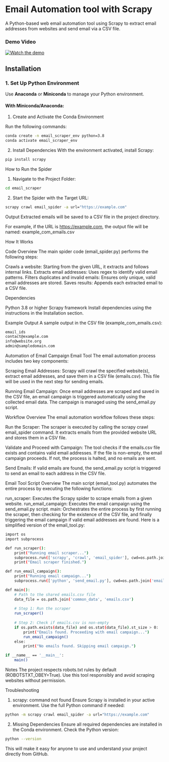 # Email Automation tool with Scrapy

A Python-based web email automation tool using Scrapy to extract email addresses from websites and send email via a CSV file.

### Demo Video  
[![Watch the demo](https://img.youtube.com/vi/h1d7UtJY58U/0.jpg)](https://youtu.be/h1d7UtJY58U)


## Installation

### 1. Set Up Python Environment
Use **Anaconda** or **Miniconda** to manage your Python environment.

#### With Miniconda/Anaconda:
1. Create and Activate the Conda Environment

Run the following commands:

```bash
conda create -n email_scraper_env python=3.8
conda activate email_scraper_env
```

2. Install Dependencies
With the environment activated, install Scrapy:

```bash
pip install scrapy
```

How to Run the Spider
1. Navigate to the Project Folder:
```bash
cd email_scraper
```

2. Start the Spider with the Target URL:
```bash
scrapy crawl email_spider -a url="https://example.com"
```

Output
Extracted emails will be saved to a CSV file in the project directory.

For example, if the URL is https://example.com, the output file will be named: example_com_emails.csv

How It Works

Code Overview
The main spider code (email_spider.py) performs the following steps:

Crawls a website: Starting from the given URL, it extracts and follows internal links.
Extracts email addresses: Uses regex to identify valid email patterns.
Filters duplicates and invalid emails: Ensures only unique, valid email addresses are stored.
Saves results: Appends each extracted email to a CSV file.

Dependencies

Python 3.8 or higher
Scrapy framework
Install dependencies using the instructions in the Installation section.

Example Output
A sample output in the CSV file (example_com_emails.csv):

```bash
email_ids
contact@example.com
info@website.org
admin@sampledomain.com
```
Automation of Email Campaign
Email Tool
The email automation process includes two key components:

Scraping Email Addresses: Scrapy will crawl the specified website(s), extract email addresses, and save them in a CSV file (emails.csv). This file will be used in the next step for sending emails.

Running Email Campaign: Once email addresses are scraped and saved in the CSV file, an email campaign is triggered automatically using the collected email data. The campaign is managed using the send_email.py script.

Workflow Overview
The email automation workflow follows these steps:

Run the Scraper: The scraper is executed by calling the scrapy crawl email_spider command. It extracts emails from the provided website URL and stores them in a CSV file.

Validate and Proceed with Campaign: The tool checks if the emails.csv file exists and contains valid email addresses. If the file is non-empty, the email campaign proceeds. If not, the process is halted, and no emails are sent.

Send Emails: If valid emails are found, the send_email.py script is triggered to send an email to each address in the CSV file.

Email Tool Script Overview
The main script (email_tool.py) automates the entire process by executing the following functions:

run_scraper: Executes the Scrapy spider to scrape emails from a given website.
run_email_campaign: Executes the email campaign using the send_email.py script.
main: Orchestrates the entire process by first running the scraper, then checking for the existence of the CSV file, and finally triggering the email campaign if valid email addresses are found.
Here is a simplified version of the email_tool.py:

```bash
import os
import subprocess

def run_scraper():
    print("Running email scraper...")
    subprocess.run(['scrapy', 'crawl', 'email_spider'], cwd=os.path.join('email_scraper'))
    print("Email scraper finished.")

def run_email_campaign():
    print("Running email campaign...")
    subprocess.run(['python', 'send_email.py'], cwd=os.path.join('email_campaign'))

def main():
    # Path to the shared emails.csv file
    data_file = os.path.join('common_data', 'emails.csv')
    
    # Step 1: Run the scraper
    run_scraper()
    
    # Step 2: Check if emails.csv is non-empty
    if os.path.exists(data_file) and os.stat(data_file).st_size > 0:
        print("Emails found. Proceeding with email campaign...")
        run_email_campaign()
    else:
        print("No emails found. Skipping email campaign.")

if __name__ == '__main__':
    main()
```

Notes
The project respects robots.txt rules by default (ROBOTSTXT_OBEY=True).
Use this tool responsibly and avoid scraping websites without permission.

Troubleshooting
1. scrapy: command not found
Ensure Scrapy is installed in your active environment. Use the full Python command if needed:

```bash
python -m scrapy crawl email_spider -a url="https://example.com"
```

2. Missing Dependencies
Ensure all required dependencies are installed in the Conda environment. Check the Python version:

```bash
python --version
```
This will make it easy for anyone to use and understand your project directly from GitHub.
